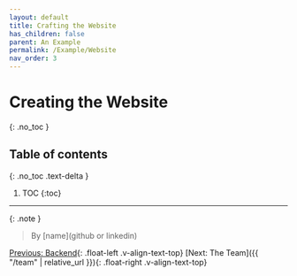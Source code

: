 ```yaml
---
layout: default
title: Crafting the Website
has_children: false
parent: An Example
permalink: /Example/Website
nav_order: 3
---
```


# Creating the Website
{: .no_toc }

## Table of contents
{: .no_toc .text-delta }

1. TOC
{:toc}

---

{: .note }
> By [name](github or linkedin)


[Previous: Backend](Backend){: .float-left .v-align-text-top}
[Next: The Team]({{ "/team" | relative_url }}){: .float-right .v-align-text-top}
